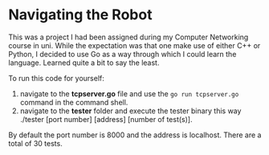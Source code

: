 # Navigating the Robot

This was a project I had been assigned during my Computer Networking course in uni. While the expectation was that one make use of either C++ or Python, I decided to use Go as a way through which I could learn the language. Learned quite a bit to say the least.


To run this code for yourself: 

1. navigate to the **tcpserver.go** file and use the `go run tcpserver.go` command in the command shell.
2. navigate to the **tester** folder and execute the tester binary this way ./tester [port number] [address] [number of test(s)].

By default the port number is 8000 and the address is localhost. There are a total of 30 tests.
